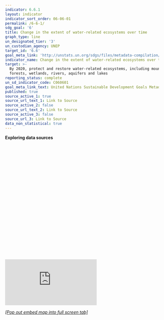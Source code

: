 ```yaml
---
indicator: 6.6.1
layout: indicator
indicator_sort_order: 06-06-01
permalink: /6-6-1/
sdg_goal: '6'
title: Change in the extent of water-related ecosystems over time
graph_type: line
un_designated_tier: '3'
un_custodian_agency: UNEP
target_id: '6.6'
goal_meta_link: 'http://unstats.un.org/sdgs/files/metadata-compilation/Metadata-Goal-6.pdf'
indicator_name: Change in the extent of water-related ecosystems over time
target: >-
  By 2020, protect and restore water-related ecosystems, including mountains,
  forests, wetlands, rivers, aquifers and lakes
reporting_status: complete
un_sd_indicator_code: C060601
goal_meta_link_text: United Nations Sustainable Development Goals Metadata (pdf 428kB)
published: true
source_active_1: true
source_url_text_1: Link to Source
source_active_2: false
source_url_text_2: Link to Source
source_active_3: false
source_url_3: Link to Source
data_non_statistical: true
---
```

**Exploring data sources**        


<div class="hJDwNd-AhqUyc-uQSCkd purZT-AhqUyc-II5mzb pSzOP-AhqUyc-qWD73c JNdkSc yYI8W "><div class="oKdM2c"><div id="h.p_dHFmUYXvJH4r" class="hJDwNd-AhqUyc-uQSCkd jXK9ad D2fZ2 OjCsFc"><div class="jXK9ad-SmKAyb jXK9ad-SmKAyb-c4YZDc"><div class="tyJCtd baZpAe"><div jscontroller="dVmcvc" jsaction="rcuQ6b:rcuQ6b;"><div class="WIdY2d M1aSXe"><div jsname="WXxXjd" style="padding-top: 74.4087627583%"></div><div class="YMEQtf"><div jsname="jkaScf" jscontroller="N0aijb" data-scrollable="true" data-url="https://2068495241-atari-embeds.googleusercontent.com/embeds/065883df11f1dd87f25eeed983994478/inner-frame-minified.html?jsh=m%3B%2F_%2Fscs%2Fapps-static%2F_%2Fjs%2Fk%3Doz.gapi.en_GB.DpLPRNf6u2I.O%2Fam%3DwQ%2Frt%3Dj%2Fd%3D1%2Frs%3DAGLTcCOxep-mPWbej3olTT48xBG4txq68w%2Fm%3D__features__" data-code="<div style='margin: 0px; padding: 0px'> 

<iframe src=&quot;https://eip.earthengine.app/view/waterexplorer&quot; width=100% height=95%></iframe>

</div>" jsaction="rcuQ6b:WYd;"><div class="EmVfjc qs41qe UzswCe" data-loadingmessage=" " jscontroller="qAKInc" jsaction="animationend:kWijWc;dyRcpb:dyRcpb" data-active="true" jsname="Hy6Uif" style="display: none;"><div class="Cg7hO" aria-live="assertive" jsname="vyyg5"> </div><div jsname="Hxlbvc" class="xu46lf"><div class="ir3uv uWlRce co39ub"><div class="xq3j6 ERcjC"><div class="X6jHbb GOJTSe"></div></div><div class="HBnAAc"><div class="X6jHbb GOJTSe"></div></div><div class="xq3j6 dj3yTd"><div class="X6jHbb GOJTSe"></div></div></div><div class="ir3uv GFoASc Cn087"><div class="xq3j6 ERcjC"><div class="X6jHbb GOJTSe"></div></div><div class="HBnAAc"><div class="X6jHbb GOJTSe"></div></div><div class="xq3j6 dj3yTd"><div class="X6jHbb GOJTSe"></div></div></div><div class="ir3uv WpeOqd hfsr6b"><div class="xq3j6 ERcjC"><div class="X6jHbb GOJTSe"></div></div><div class="HBnAAc"><div class="X6jHbb GOJTSe"></div></div><div class="xq3j6 dj3yTd"><div class="X6jHbb GOJTSe"></div></div></div><div class="ir3uv rHV3jf EjXFBf"><div class="xq3j6 ERcjC"><div class="X6jHbb GOJTSe"></div></div><div class="HBnAAc"><div class="X6jHbb GOJTSe"></div></div><div class="xq3j6 dj3yTd"><div class="X6jHbb GOJTSe"></div></div></div></div></div><iframe jsname="WMhH6e" class=" YMEQtf" frameborder="0" sandbox="allow-scripts allow-popups allow-forms allow-same-origin allow-popups-to-escape-sandbox" id="p_dHFmUYXvJH4r" name="p_dHFmUYXvJH4r" scrolling="no" title="Custom embed" aria-label="Custom embed" src="https://www.gstatic.com/atari/embeds/9057752e66777b61f2bc467178e07ddd/intermediate-frame-minified.html?jsh=m%3B%2F_%2Fscs%2Fapps-static%2F_%2Fjs%2Fk%3Doz.gapi.en_GB.DpLPRNf6u2I.O%2Fam%3DwQ%2Frt%3Dj%2Fd%3D1%2Frs%3DAGLTcCOxep-mPWbej3olTT48xBG4txq68w%2Fm%3D__features__&amp;r=437370195"></iframe></div></div></div></div></div></div></div></div><div class="oKdM2c"><div id="h.p_v0j4gQw0xJnl" class="hJDwNd-AhqUyc-uQSCkd jXK9ad D2fZ2 wHaque GNzUNc"><div class="jXK9ad-SmKAyb jXK9ad-SmKAyb-c4YZDc"><div class="tyJCtd mGzaTb baZpAe"><p id="h.p_Vax6xBe2xJnm" class="zfr3Q" style="text-align: left;"><a class="dhtgD" href="https://eip.earthengine.app/view/waterexplorer" target="_blank"><em>[Pop out embed map into full screen tab]</em></a></p></div></div></div></div></div>

